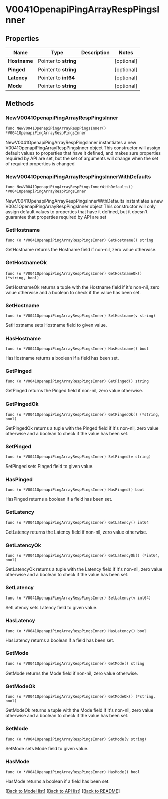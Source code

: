 # V0041OpenapiPingArrayRespPingsInner

## Properties

Name | Type | Description | Notes
------------ | ------------- | ------------- | -------------
**Hostname** | Pointer to **string** |  | [optional] 
**Pinged** | Pointer to **string** |  | [optional] 
**Latency** | Pointer to **int64** |  | [optional] 
**Mode** | Pointer to **string** |  | [optional] 

## Methods

### NewV0041OpenapiPingArrayRespPingsInner

`func NewV0041OpenapiPingArrayRespPingsInner() *V0041OpenapiPingArrayRespPingsInner`

NewV0041OpenapiPingArrayRespPingsInner instantiates a new V0041OpenapiPingArrayRespPingsInner object
This constructor will assign default values to properties that have it defined,
and makes sure properties required by API are set, but the set of arguments
will change when the set of required properties is changed

### NewV0041OpenapiPingArrayRespPingsInnerWithDefaults

`func NewV0041OpenapiPingArrayRespPingsInnerWithDefaults() *V0041OpenapiPingArrayRespPingsInner`

NewV0041OpenapiPingArrayRespPingsInnerWithDefaults instantiates a new V0041OpenapiPingArrayRespPingsInner object
This constructor will only assign default values to properties that have it defined,
but it doesn't guarantee that properties required by API are set

### GetHostname

`func (o *V0041OpenapiPingArrayRespPingsInner) GetHostname() string`

GetHostname returns the Hostname field if non-nil, zero value otherwise.

### GetHostnameOk

`func (o *V0041OpenapiPingArrayRespPingsInner) GetHostnameOk() (*string, bool)`

GetHostnameOk returns a tuple with the Hostname field if it's non-nil, zero value otherwise
and a boolean to check if the value has been set.

### SetHostname

`func (o *V0041OpenapiPingArrayRespPingsInner) SetHostname(v string)`

SetHostname sets Hostname field to given value.

### HasHostname

`func (o *V0041OpenapiPingArrayRespPingsInner) HasHostname() bool`

HasHostname returns a boolean if a field has been set.

### GetPinged

`func (o *V0041OpenapiPingArrayRespPingsInner) GetPinged() string`

GetPinged returns the Pinged field if non-nil, zero value otherwise.

### GetPingedOk

`func (o *V0041OpenapiPingArrayRespPingsInner) GetPingedOk() (*string, bool)`

GetPingedOk returns a tuple with the Pinged field if it's non-nil, zero value otherwise
and a boolean to check if the value has been set.

### SetPinged

`func (o *V0041OpenapiPingArrayRespPingsInner) SetPinged(v string)`

SetPinged sets Pinged field to given value.

### HasPinged

`func (o *V0041OpenapiPingArrayRespPingsInner) HasPinged() bool`

HasPinged returns a boolean if a field has been set.

### GetLatency

`func (o *V0041OpenapiPingArrayRespPingsInner) GetLatency() int64`

GetLatency returns the Latency field if non-nil, zero value otherwise.

### GetLatencyOk

`func (o *V0041OpenapiPingArrayRespPingsInner) GetLatencyOk() (*int64, bool)`

GetLatencyOk returns a tuple with the Latency field if it's non-nil, zero value otherwise
and a boolean to check if the value has been set.

### SetLatency

`func (o *V0041OpenapiPingArrayRespPingsInner) SetLatency(v int64)`

SetLatency sets Latency field to given value.

### HasLatency

`func (o *V0041OpenapiPingArrayRespPingsInner) HasLatency() bool`

HasLatency returns a boolean if a field has been set.

### GetMode

`func (o *V0041OpenapiPingArrayRespPingsInner) GetMode() string`

GetMode returns the Mode field if non-nil, zero value otherwise.

### GetModeOk

`func (o *V0041OpenapiPingArrayRespPingsInner) GetModeOk() (*string, bool)`

GetModeOk returns a tuple with the Mode field if it's non-nil, zero value otherwise
and a boolean to check if the value has been set.

### SetMode

`func (o *V0041OpenapiPingArrayRespPingsInner) SetMode(v string)`

SetMode sets Mode field to given value.

### HasMode

`func (o *V0041OpenapiPingArrayRespPingsInner) HasMode() bool`

HasMode returns a boolean if a field has been set.


[[Back to Model list]](../README.md#documentation-for-models) [[Back to API list]](../README.md#documentation-for-api-endpoints) [[Back to README]](../README.md)


